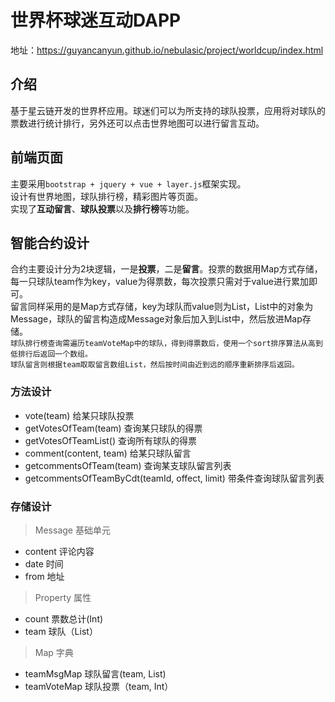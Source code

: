 # 世界杯球迷互动DAPP
地址：https://guyancanyun.github.io/nebulasic/project/worldcup/index.html

## 介绍  
基于星云链开发的世界杯应用。球迷们可以为所支持的球队投票，应用将对球队的票数进行统计排行，另外还可以点击世界地图可以进行留言互动。

## 前端页面  
主要采用`bootstrap + jquery + vue + layer.js`框架实现。  
设计有世界地图，球队排行榜，精彩图片等页面。  
实现了**互动留言**、**球队投票**以及**排行榜**等功能。


## 智能合约设计
合约主要设计分为2块逻辑，一是**投票**，二是**留言**。投票的数据用Map方式存储，每一只球队team作为key，value为得票数，每次投票只需对于value进行累加即可。  
留言同样采用的是Map方式存储，key为球队而value则为List，List中的对象为Message，球队的留言构造成Message对象后加入到List中，然后放进Map存储。  
`球队排行榜查询需遍历teamVoteMap中的球队，得到得票数后，使用一个sort排序算法从高到低排行后返回一个数组。`   
`球队留言则根据team取取留言数组List，然后按时间由近到远的顺序重新排序后返回。`
 
### 方法设计
- vote(team) 给某只球队投票
- getVotesOfTeam(team) 查询某只球队的得票
- getVotesOfTeamList() 查询所有球队的得票
- comment(content, team) 给某只球队留言
- getcommentsOfTeam(team) 查询某支球队留言列表
- getcommentsOfTeamByCdt(teamId, offect, limit) 带条件查询球队留言列表

### 存储设计
> Message 基础单元
- content 评论内容
- date 时间
- from 地址

> Property 属性
- count 票数总计(Int)
- team 球队（List）

> Map 字典
- teamMsgMap 球队留言(team, List<Message>)
- teamVoteMap 球队投票（team, Int）

